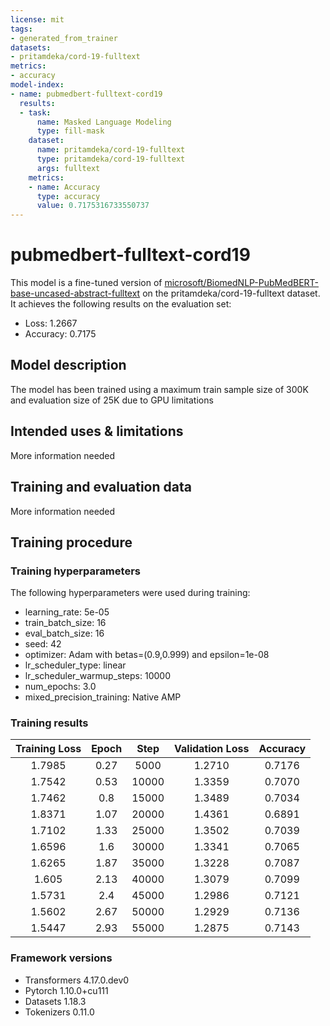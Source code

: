 ```yaml
---
license: mit
tags:
- generated_from_trainer
datasets:
- pritamdeka/cord-19-fulltext
metrics:
- accuracy
model-index:
- name: pubmedbert-fulltext-cord19
  results:
  - task:
      name: Masked Language Modeling
      type: fill-mask
    dataset:
      name: pritamdeka/cord-19-fulltext
      type: pritamdeka/cord-19-fulltext
      args: fulltext
    metrics:
    - name: Accuracy
      type: accuracy
      value: 0.7175316733550737
---
```


<!-- This model card has been generated automatically according to the information the Trainer had access to. You
should probably proofread and complete it, then remove this comment. -->

# pubmedbert-fulltext-cord19

This model is a fine-tuned version of [microsoft/BiomedNLP-PubMedBERT-base-uncased-abstract-fulltext](https://huggingface.co/microsoft/BiomedNLP-PubMedBERT-base-uncased-abstract-fulltext) on the pritamdeka/cord-19-fulltext dataset.
It achieves the following results on the evaluation set:
- Loss: 1.2667
- Accuracy: 0.7175

## Model description

The model has been trained using a maximum train sample size of 300K and evaluation size of 25K due to GPU limitations

## Intended uses & limitations

More information needed

## Training and evaluation data

More information needed

## Training procedure

### Training hyperparameters

The following hyperparameters were used during training:
- learning_rate: 5e-05
- train_batch_size: 16
- eval_batch_size: 16
- seed: 42
- optimizer: Adam with betas=(0.9,0.999) and epsilon=1e-08
- lr_scheduler_type: linear
- lr_scheduler_warmup_steps: 10000
- num_epochs: 3.0
- mixed_precision_training: Native AMP

### Training results

| Training Loss | Epoch | Step  | Validation Loss | Accuracy |
|:-------------:|:-----:|:-----:|:---------------:|:--------:|
| 1.7985        | 0.27  | 5000  | 1.2710          | 0.7176   |
| 1.7542        | 0.53  | 10000 | 1.3359          | 0.7070   |
| 1.7462        | 0.8   | 15000 | 1.3489          | 0.7034   |
| 1.8371        | 1.07  | 20000 | 1.4361          | 0.6891   |
| 1.7102        | 1.33  | 25000 | 1.3502          | 0.7039   |
| 1.6596        | 1.6   | 30000 | 1.3341          | 0.7065   |
| 1.6265        | 1.87  | 35000 | 1.3228          | 0.7087   |
| 1.605         | 2.13  | 40000 | 1.3079          | 0.7099   |
| 1.5731        | 2.4   | 45000 | 1.2986          | 0.7121   |
| 1.5602        | 2.67  | 50000 | 1.2929          | 0.7136   |
| 1.5447        | 2.93  | 55000 | 1.2875          | 0.7143   |


### Framework versions

- Transformers 4.17.0.dev0
- Pytorch 1.10.0+cu111
- Datasets 1.18.3
- Tokenizers 0.11.0
